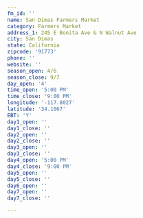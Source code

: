 ```yaml
---
fm_id: ''
name: San Dimas Farmers Market
category: Farmers Market
address_1: 245 E Bonita Ave & N Walnut Ave
city: San Dimas
state: California
zipcode: '91773'
phone: ''
website: ''
season_open: 4/6
season_close: 9/7
day_open: '4'
time_open: '5:00 PM'
time_close: '9:00 PM'
longitude: '-117.8027'
latitude: '34.1067'
EBT: 'Y'
day1_open: ''
day1_close: ''
day2_open: ''
day2_close: ''
day3_open: ''
day3_close: ''
day4_open: '5:00 PM'
day4_close: '9:00 PM'
day5_open: ''
day5_close: ''
day6_open: ''
day7_open: ''
day7_close: ''

---
```


